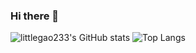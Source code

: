 ### Hi there 👋
![littlegao233's GitHub stats](https://github-readme-stats.vercel.app/api?username=littlegao233&card_width=500&show_icons=true&theme=dracula)
![Top Langs](https://github-readme-stats.vercel.app/api/top-langs/?username=littlegao233&card_width=445&layout=compact&theme=dracula)
<!--
**littlegao233/littlegao233** is a ✨ _special_ ✨ repository because its `README.md` (this file) appears on your GitHub profile.

Here are some ideas to get you started:

- 🔭 I’m currently working on ...
- 🌱 I’m currently learning ...
- 👯 I’m looking to collaborate on ...
- 🤔 I’m looking for help with ...
- 💬 Ask me about ...
- 📫 How to reach me: ...
- 😄 Pronouns: ...
- ⚡ Fun fact: ...
-->